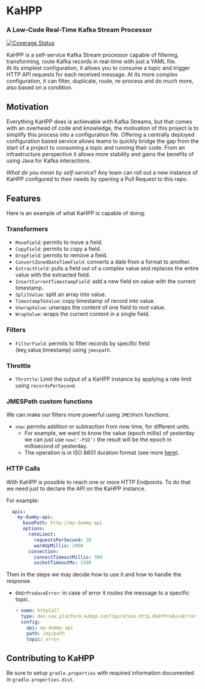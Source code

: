 # KaHPP
### A Low-Code Real-Time Kafka Stream Processor

[![Coverage Status](https://coveralls.io/repos/github/GetFeedback/kahpp-oss/badge.svg?t=rUt4Ui)](https://coveralls.io/github/GetFeedback/kahpp-oss)

KaHPP is a self-service Kafka Stream processor capable of filtering, transforming, route Kafka records in real-time with just a YAML file.  
At its simplest configuration, it allows you to consume a topic and trigger HTTP API requests for each received message. At its more complex configuration, it can filter, duplicate, route, re-process and do much more, also based on a condition.


## Motivation

Everything KaHPP does is achievable with Kafka Streams, but that comes with an overhead of code and knowledge, the motivation of this project is to simplify this process into a configuration file. Offering a centrally deployed configuration based service allows teams to quickly bridge the gap from the start of a project to consuming a topic and running their code. From an infrastructure perspective it allows more stability and gains the benefits of using Java for Kafka interactions.

_What do you mean by self-service_? Any team can roll out a new instance of KaHPP configured to their needs by opening a Pull Request to this repo.


## Features

Here is an example of what KaHPP is capable of doing:

### Transformers
- `MoveField`: permits to move a field.
- `CopyField`: permits to copy a field.
- `DropField`: permits to remove a field.
- `ConvertZonedDateTimeField`: converts a date from a format to another.
- `ExtractField`: pulls a field out of a complex value and replaces the entire value with the extracted field.
- `InsertCurrentTimestampField`: add a new field on value with the current timestamp.
- `SplitValue`: split an array into value.
- `TimestampToValue`: copy timestamp of record into value.
- `UnwrapValue`: unwraps the content of one field to root value.
- `WrapValue`: wraps the current content in a single field.

### Filters
- `FilterField`: permits to filter records by specific field (key,value,timestamp) using `jmespath`.

### Throttle
- `Throttle`: Limit the output of a KaHPP instance by applying a rate limit using `recordsPerSecond`.

### JMESPath custom functions
We can make our filters more powerful using `JMESPath` functions.
- `now`: permits addition or subtraction from now time, for different units.
    - For example, we want to know the value (epoch millis) of yesterday we can just use ```now('-P1D')``` the result will be the epoch in millisecond of yesterday.
    - The operation is in ISO 8601 duration format (see more [here](https://en.wikipedia.org/wiki/ISO_8601#Durations)).

### HTTP Calls
With KaHPP is possible to reach one or more HTTP Endpoints.
To do that we need just to declare the API on the KaHPP instance.

For example:
```yaml
  apis:
    my-dummy-api:
      basePath: http://my-dummy-api
      options:
        rateLimit:
          requestsPerSecond: 20
          warmUpMillis: 2000
        connection:
          connectTimeoutMillis: 300
          socketTimeoutMs: 1500
```
Then in the steps we may decide how to use it and how to handle the response.

- `OkOrProduceError`: in case of error it routes the message to a specific topic.
  ```yaml
  - name: httpCall
    type: dev.vox.platform.kahpp.configuration.http.OkOrProduceError
    config:
      api: my-dummy-api
      path: /my/path
      topic: error
  ```

## Contributing to KaHPP

Be sure to setup `gradle.properties` with required information documented in `gradle.properties.dist`.
